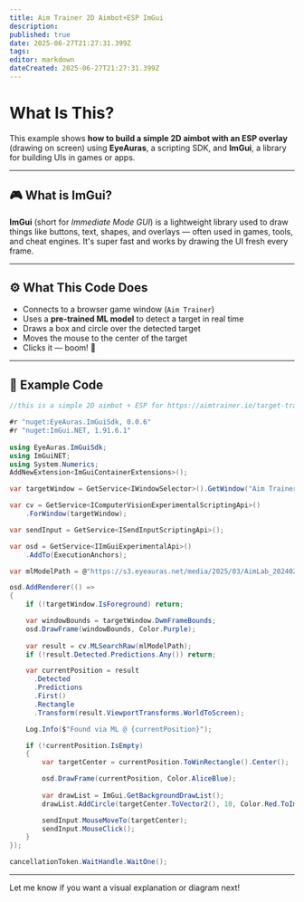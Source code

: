 ```yaml
---
title: Aim Trainer 2D Aimbot+ESP ImGui
description: 
published: true
date: 2025-06-27T21:27:31.399Z
tags: 
editor: markdown
dateCreated: 2025-06-27T21:27:31.399Z
---
```


# What Is This?

This example shows **how to build a simple 2D aimbot with an ESP overlay** (drawing on screen) using **EyeAuras**, a scripting SDK, and **ImGui**, a library for building UIs in games or apps.

---

## 🎮 What is ImGui?

**ImGui** (short for *Immediate Mode GUI*) is a lightweight library used to draw things like buttons, text, shapes, and overlays — often used in games, tools, and cheat engines. It's super fast and works by drawing the UI fresh every frame.

---


## ⚙️ What This Code Does

* Connects to a browser game window (`Aim Trainer`)
* Uses a **pre-trained ML model** to detect a target in real time
* Draws a box and circle over the detected target
* Moves the mouse to the center of the target
* Clicks it — boom! 🎯

---

## 🧪 Example Code

```csharp
//this is a simple 2D aimbot + ESP for https://aimtrainer.io/target-tracking

#r "nuget:EyeAuras.ImGuiSdk, 0.0.6"
#r "nuget:ImGui.NET, 1.91.6.1"
 
using EyeAuras.ImGuiSdk;
using ImGuiNET;
using System.Numerics;
AddNewExtension<ImGuiContainerExtensions>();

var targetWindow = GetService<IWindowSelector>().GetWindow("Aim Trainer");

var cv = GetService<IComputerVisionExperimentalScriptingApi>()
    .ForWindow(targetWindow);

var sendInput = GetService<ISendInputScriptingApi>();

var osd = GetService<IImGuiExperimentalApi>() 
    .AddTo(ExecutionAnchors);

var mlModelPath = @"https://s3.eyeauras.net/media/2025/03/AimLab_20240213193604OOBfW2f00U5K.onnx";

osd.AddRenderer(() =>
{
    if (!targetWindow.IsForeground) return;

    var windowBounds = targetWindow.DwmFrameBounds;
    osd.DrawFrame(windowBounds, Color.Purple);
 
    var result = cv.MLSearchRaw(mlModelPath);
    if (!result.Detected.Predictions.Any()) return;

    var currentPosition = result
      .Detected
      .Predictions
      .First()
      .Rectangle
      .Transform(result.ViewportTransforms.WorldToScreen);

    Log.Info($"Found via ML @ {currentPosition}");

    if (!currentPosition.IsEmpty)
    {
        var targetCenter = currentPosition.ToWinRectangle().Center();

        osd.DrawFrame(currentPosition, Color.AliceBlue);
        
        var drawList = ImGui.GetBackgroundDrawList();
        drawList.AddCircle(targetCenter.ToVector2(), 10, Color.Red.ToImGuiColor());

        sendInput.MouseMoveTo(targetCenter);
        sendInput.MouseClick();
    }
});

cancellationToken.WaitHandle.WaitOne(); 
```

---

Let me know if you want a visual explanation or diagram next!
